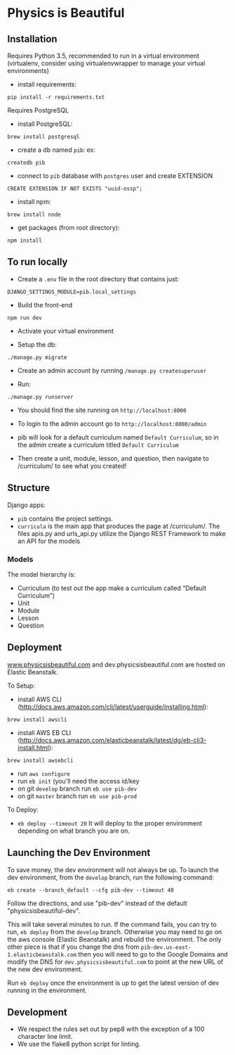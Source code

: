 # Physics is Beautiful

## Installation

Requires Python 3.5, recommended to run in a virtual environment (virtualenv, consider using virtualenvwrapper to manage your virtual environments)

* install requirements:
```
pip install -r requirements.txt
```

Requires PostgreSQL

* install PostgreSQL:
```
brew install postgresql
```
* create a db named `pib`:  ex:

```
createdb pib
```

* connect to `pib` database with `postgres` user and create EXTENSION

```
CREATE EXTENSION IF NOT EXISTS "uuid-ossp";
```

* install npm:
```
brew install node
```

* get packages (from root directory):
```
npm install
```

## To run locally

* Create a `.env` file in the root directory that contains just:
```
DJANGO_SETTINGS_MODULE=pib.local_settings
``` 
* Build the front-end
```
npm run dev
```

* Activate your virtual environment

* Setup the db:
```
./manage.py migrate
```
* Create an admin account by running `/manage.py createsuperuser`

* Run:
```
./manage.py runserver
```
* You should find the site running on `http://localhost:8000`

* To login to the admin account go to `http://localhost:8000/admin`

* pib will look for a default curriculum named `Default Curriculum`, so in the admin create a curriculum titled `Default Curriculum`

* Then create a unit, module, lesson, and question, then navigate to /curriculum/ to see what you created!

## Structure
Django apps:
* `pib` contains the project settings. 
* `curricula` is the main app that produces the page at /curriculum/. The files apis.py and urls_api.py utilize the Django REST Framework to make an API for the models

### Models
The model hierarchy is:
* Curriculum (to test out the app make a curriculum called “Default Curriculum”)
* Unit 
* Module
* Lesson
* Question

## Deployment

www.physicsisbeautiful.com and dev.physicsisbeautiful.com are hosted on Elastic Beanstalk.

To Setup:

* install AWS CLI (http://docs.aws.amazon.com/cli/latest/userguide/installing.html):
```
brew install awscli
```
* install AWS EB CLI (http://docs.aws.amazon.com/elasticbeanstalk/latest/dg/eb-cli3-install.html):
```
brew install awsebcli
```
* run `aws configure` 
* run `eb init` (you'll need the access id/key 
* on git `develop` branch run `eb use pib-dev`
* on git `master` branch run `eb use pib-prod`

To Deploy:

* `eb deploy --timeout 20`
It will deploy to the proper environment depending on what branch you are on.


## Launching the Dev Environment

To save money, the dev environment will not always be up. To launch the dev environment, from the `develop` branch, run the following command:

```
eb create --branch_default --cfg pib-dev --timeout 40
```

Follow the directions, and use "pib-dev" instead of the default "physicsisbeautiful-dev".

This will take several minutes to run. If the command fails, you can try to run, `eb deploy` from the `develop` branch. Otherwise you may need to go on the aws console (Elastic Beanstalk) and rebuild the environment. The only other piece is that if you change the dns from `pib-dev.us-east-1.elasticbeanstalk.com` then you will need to go to the Google Domains and modify the DNS for `dev.physicsisbeautiful.com` to point at the new URL of the new dev environment.

Run `eb deploy` once the environment is up to get the latest version of dev running in the environment.



## Development

* We respect the rules set out by pep8 with the exception of a 100 character line limit.
* We use the flake8 python script for linting.
